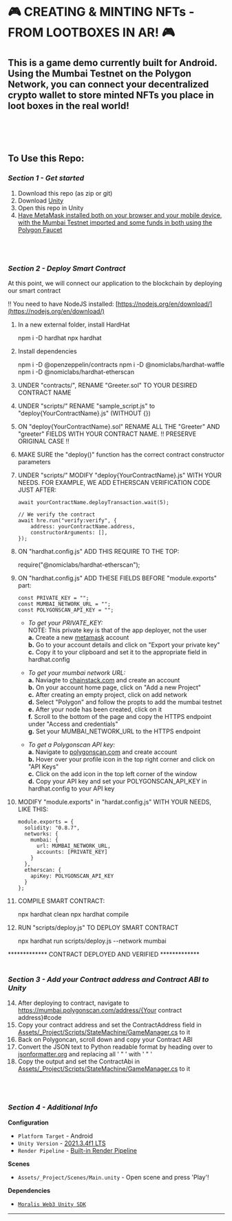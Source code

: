 # 🎮 CREATING & MINTING NFTs - FROM LOOTBOXES IN AR! 🎮
This is a game demo currently built for Android. Using the Mumbai Testnet on the Polygon Network,
you can connect your decentralized crypto wallet to store minted NFTs you place in loot boxes in
the real world!
---
<br>
<br>
<br>


## **To Use this Repo:**

### *Section 1 - Get started*
1. Download this repo (as zip or git)
2. Download [Unity](https://unity3d.com/unity/qa/lts-releases?version=2021.3)
3. Open this repo in Unity
4. [Have MetaMask installed both on your browser and your mobile device, with the Mumbai Testnet imported and some funds in both using the Polygon Faucet](https://medium.com/stakingbits/how-to-connect-polygon-mumbai-testnet-to-metamask-fc3487a3871f)
<br>
<br>


### *Section 2 - Deploy Smart Contract*
At this point, we will connect our application to the blockchain by deploying our smart contract

!! You need to have NodeJS installed: [https://nodejs.org/en/download/](https://nodejs.org/en/download/)

1. In a new external folder, install HardHat

    npm i -D hardhat
    npx hardhat

2. Install dependencies

    npm i -D @openzeppelin/contracts
    npm i -D @nomiclabs/hardhat-waffle
    npm i -D @nomiclabs/hardhat-etherscan

3. UNDER "contracts/", RENAME "Greeter.sol" TO YOUR DESIRED CONTRACT NAME

4. UNDER "scripts/" RENAME "sample_script.js" to "deploy{YourContractName}.js" (WITHOUT {})

5. ON "deploy{YourContractName}.sol" RENAME ALL THE "Greeter" AND "greeter" FIELDS WITH YOUR CONTRACT NAME. !! PRESERVE ORIGINAL CASE !!

6. MAKE SURE the "deploy()" function has the correct contract constructor parameters

7. UNDER "scripts/" MODIFY "deploy{YourContractName}.js" WITH YOUR NEEDS. FOR EXAMPLE, WE ADD ETHERSCAN VERIFICATION CODE JUST AFTER:
    ```
    await yourContractName.deployTransaction.wait(5);

    // We verify the contract
    await hre.run("verify:verify", {
        address: yourContractName.address,
        constructorArguments: [],
    });
    ```
8. ON "hardhat.config.js" ADD THIS REQUIRE TO THE TOP:

    require("@nomiclabs/hardhat-etherscan");

9. ON "hardhat.config.js" ADD THESE FIELDS BEFORE "module.exports" part:

    ```
    const PRIVATE_KEY = "";
    const MUMBAI_NETWORK_URL = "";
    const POLYGONSCAN_API_KEY = "";
    ```

    - *To get your PRIVATE_KEY:*  
    NOTE: This private key is that of the app deployer, not the user  
    **a.** Create a new [metamask](https://metamask.io/) account  
    **b.** Go to your account details and click on "Export your private key"  
    **c.** Copy it to your clipboard and set it to the appropriate field in hardhat.config  

    - *To get your mumbai network URL:*  
    **a.** Naviagte to [chainstack.com](https://chainstack.com/) and create an account  
    **b.** On your account home page, click on "Add a new Project"  
    **c.** After creating an empty project, click on add network  
    **d.** Select "Polygon" and follow the propts to add the mumbai testnet  
    **e.** After your node has been created, click on it  
    **f.** Scroll to the bottom of the page and copy the HTTPS endpoint under "Access and credentials"  
    **g.** Set your MUMBAI_NETWORK_URL to the HTTPS endpoint  

    - *To get a Polygonscan API key:*  
    **a.** Navigate to [polygonscan.com](https://polygonscan.com/) and create account  
    **b.** Hover over your profile icon in the top right corner and click on "API Keys"  
    **c.** Click on the add icon in the top left corner of the window  
    **d.** Copy your API key and set your POLYGONSCAN_API_KEY in hardhat.config to your API key  

10. MODIFY "module.exports" in "hardat.config.js" WITH YOUR NEEDS, LIKE THIS:
    ```
    module.exports = {
      solidity: "0.8.7",
      networks: {
        mumbai: {
          url: MUMBAI_NETWORK_URL,
          accounts: [PRIVATE_KEY]
        }
      },
      etherscan: {
        apiKey: POLYGONSCAN_API_KEY
      }
    };
    ```
11. COMPILE SMART CONTRACT:

    npx hardhat clean
    npx hardhat compile

13. RUN "scripts/deploy.js" TO DEPLOY SMART CONTRACT

    npx hardhat run scripts/deploy.js --network mumbai

************* CONTRACT DEPLOYED AND VERIFIED *************
<br>
<br>

### *Section 3 - Add your Contract address and Contract ABI to Unity*
14. After deploying to contract, navigate to https://mumbai.polygonscan.com/address/{Your contract address}#code
15. Copy your contract address and set the ContractAddress field in [Assets/_Project/Scripts/StateMachine/GameManager.cs](Assets/_Project/Scripts/StateMachine/GameManager.cs) to it
16. Back on Polygoncan, scroll down and copy your Contract ABI
17. Convert the JSON text to Python readable format by heading over to [jsonformatter.org]("jsonformatter.org") and replacing all ' " ' with ' \" '
18. Copy the output and set the ContractAbi in [Assets/_Project/Scripts/StateMachine/GameManager.cs](Assets/_Project/Scripts/StateMachine/GameManager.cs) to it
<br>
<br>

### *Section 4 - Additional Info*

**Configuration**
* `Platform Target` - Android
* `Unity Version` - [2021.3.4f1 LTS](https://unity3d.com/unity/qa/lts-releases?version=2021.3)
* `Render Pipeline` - [Built-in Render Pipeline](https://docs.unity3d.com/Manual/built-in-render-pipeline.html)

**Scenes**
* `Assets/_Project/Scenes/Main.unity` - Open scene and press 'Play'!

**Dependencies**
* [`Moralis Web3 Unity SDK`](https://github.com/MoralisWeb3/web3-unity-sdk)

----

